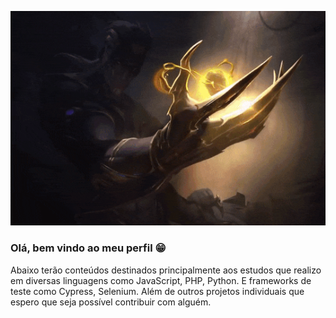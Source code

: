 ![](/assets/zed.gif)
### Olá, bem vindo ao meu perfil 😁

Abaixo terão conteúdos destinados principalmente aos estudos que realizo em diversas linguagens como JavaScript, PHP, Python.
E frameworks de teste como Cypress, Selenium.
Além de outros projetos individuais que espero que seja possível contribuir com alguém.
<!--
**alexandremariano4/alexandremariano4** is a ✨ _special_ ✨ repository because its `README.md` (this file) appears on your GitHub profile.

Here are some ideas to get you started:

- 🔭 I’m currently working on ...
- 🌱 I’m currently learning ...
- 👯 I’m looking to collaborate on ...
- 🤔 I’m looking for help with ...
- 💬 Ask me about ...
- 📫 How to reach me: ...
- 😄 Pronouns: ...
- ⚡ Fun fact: ...
-->
